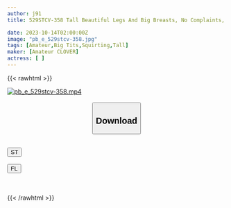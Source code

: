 ```yaml
---
author: j91
title: 529STCV-358 Tall Beautiful Legs And Big Breasts, No Complaints, Divine Style! ! Embarrassment Changes Completely When A*****l Is Added! Her Sexual Desire Is On The Rise And She Shows Off Her Blowjob Like A Beast! A Series Of Splashes That Make The Whole Area Drenched! ! Nurteca Oil Close Play → Change Into See-Through Lingerie And Have Intense Sex! Enjoy Every Inch Of The Beautiful Body! Total Of 4 Shots! ! [Erotic Flag Has Been Raised! #059】Yuma

date: 2023-10-14T02:00:00Z
image: "pb_e_529stcv-358.jpg"
tags: [Amateur,Big Tits,Squirting,Tall]
maker: [Amateur CLOVER]
actress: [ ]
---
```



{{< rawhtml >}}

<div class="video" data-videoid="6Qg4OYVj4rIOay">
    <a href="javascript:;">
        <img src="https://my.j91.asia/posts/pb_e_529stcv-358/pb_e_529stcv-358.jpg" width="WIDTH" height="HEIGHT" alt="pb_e_529stcv-358.mp4" loading="lazy">
    </a>
</div>

<script type="text/javascript" src="https://j91.asia/asset/on-demand-st.js"></script>

<br>
  <link rel="stylesheet" href="https://j91.asia/asset/bs5.css">
  
  <center>
  <button class="btn btn-primary" type="button" data-bs-toggle="collapse" data-bs-target=".multi-collapse" aria-expanded="false" aria-controls="multiCollapseExample1 multiCollapseExample2"><h2>Download</h2></button></center>
</p>
<div class="row">
  <div class="col">
    <div class="collapse multi-collapse" id="multiCollapseExample1">
      <div class="card card-body">
	      	      <br>
<div class="buttons">  
<a href="https://streamtape.to/v/6Qg4OYVj4rIOay"><button class="btn-hover color-3"><i class="fa fa-download"></i> ST</button></a></div>
    </div>
  </div>
</div>
  <div class="col">
    <div class="collapse multi-collapse" id="multiCollapseExample2">
      <div class="card card-body">
	      <br>
<div class="buttons">
    <a href="https://filelions.online/f/5x17f4uf4vq0"><button class="btn-hover color-9"><i class="fa fa-download"></i> FL</button></a></div>
<br><br>
      </div>
    </div>
  </div>
</div>

{{< /rawhtml >}}
